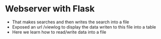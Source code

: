 # Webserver with Flask
- That makes searches and then writes the search into a file
- Exposed an url /viewlog to display the data writen to this file into a table
- Here we learn how to read/write data into a file